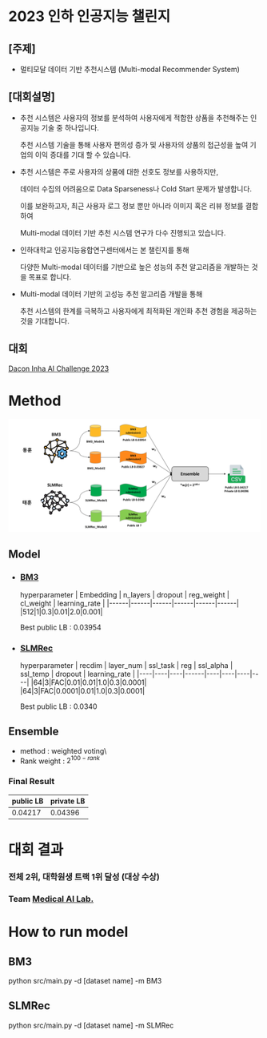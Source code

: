 # 2023 인하 인공지능 챌린지

## [주제]
- 멀티모달 데이터 기반 추천시스템 (Multi-modal Recommender System)

## [대회설명]
- 추천 시스템은 사용자의 정보를 분석하여 사용자에게 적합한 상품을 추천해주는 인공지능 기술 중 하나입니다.

  추천 시스템 기술을 통해 사용자 편의성 증가 및 사용자의 상품의 접근성을 높여 기업의 이익 증대를 기대 할 수 있습니다.



- 추천 시스템은 주로 사용자의 상품에 대한 선호도 정보를 사용하지만,

  데이터 수집의 어려움으로 Data Sparseness나 Cold Start 문제가 발생합니다. 

  이를 보완하고자, 최근 사용자 로그 정보 뿐만 아니라 이미지 혹은 리뷰 정보를 결합하여 

  Multi-modal 데이터 기반 추천 시스템 연구가 다수 진행되고 있습니다.



- 인하대학교 인공지능융합연구센터에서는 본 챌린지를 통해 

  다양한 Multi-modal 데이터를 기반으로 높은 성능의 추천 알고리즘을 개발하는 것을 목표로 합니다.



- Multi-modal 데이터 기반의 고성능 추천 알고리즘 개발을 통해 

  추천 시스템의 한계를 극복하고 사용자에게 최적화된 개인화 추천 경험을 제공하는 것을 기대합니다.

## 대회
[Dacon Inha AI Challenge 2023](https://dacon.io/competitions/official/236113/overview/rules)

# Method
![Image](Model_overview.png)
## Model
- ### [BM3](https://arxiv.org/pdf/2207.05969.pdf)
    hyperparameter
    | Embedding | n_layers | dropout | reg_weight | cl_weight | learning_rate |
    |------|------|------|------|------|------|
    |512|1|0.3|0.01|2.0|0.001|
    
    Best public LB : 0.03954

- ### [SLMRec](https://ieeexplore.ieee.org/document/9811387)
    hyperparameter
    | recdim | layer_num | ssl_task | reg | ssl_alpha | ssl_temp | dropout | learning_rate |
    |----|----|----|------|----|----|----|----|
    |64|3|FAC|0.01|0.01|1.0|0.3|0.0001|
    |64|3|FAC|0.0001|0.01|1.0|0.3|0.0001|

    Best public LB : 0.0340

## Ensemble
- method : weighted voting\
- Rank weight : $2^{100-rank}$
### Final Result
| public LB | private LB |
| --------- | ---------- |
| 0.04217 | 0.04396 |

# 대회 결과
### 전체 2위, 대학원생 트랙 1위 달성 (대상 수상)
### Team [ Medical AI Lab. ](https://hglee6.wixsite.com/inha-mai)

# How to run model
## BM3
python src/main.py -d [dataset name] -m BM3

## SLMRec
python src/main.py -d [dataset name] -m SLMRec

